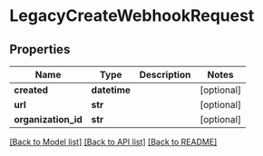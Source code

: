 # LegacyCreateWebhookRequest

## Properties
Name | Type | Description | Notes
------------ | ------------- | ------------- | -------------
**created** | **datetime** |  | [optional] 
**url** | **str** |  | [optional] 
**organization_id** | **str** |  | [optional] 

[[Back to Model list]](../README.md#documentation-for-models) [[Back to API list]](../README.md#documentation-for-api-endpoints) [[Back to README]](../README.md)

